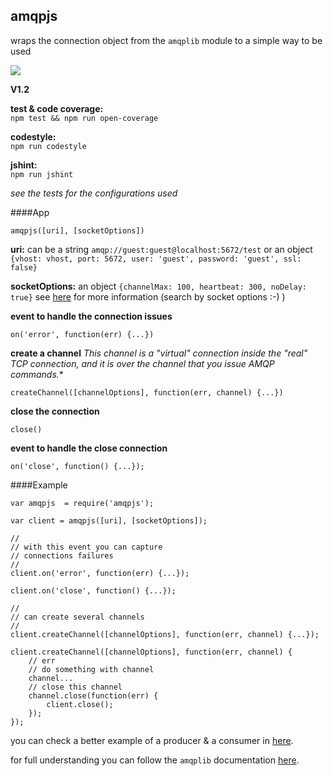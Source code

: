 ## amqpjs

wraps the connection object from the `amqplib` module to a simple way to be used

<a href="https://nodei.co/npm/amqpjs/"><img src="https://nodei.co/npm/amqpjs.png?downloads=true"></a>

**V1.2**

**test & code coverage:** 	
`npm test && npm run open-coverage`

**codestyle:** 	
`npm run codestyle`

**jshint:** 	
`npm run jshint`


*see the tests for the configurations used*

####App

	amqpjs([uri], [socketOptions])
	
**uri:** 
can be a string `amqp://guest:guest@localhost:5672/test` 
or an object `{vhost: vhost, port: 5672, user: 'guest', password: 'guest', ssl: false}`

**socketOptions:** 
an object `{channelMax: 100, heartbeat: 300, noDelay: true}`
see [here](http://www.squaremobius.net/amqp.node/doc/channel_api.html) for more information (search by socket options :-) )

**event to handle the connection issues**

	on('error', function(err) {...})
	
**create a channel** 
*This channel is a "virtual" connection inside the "real" TCP connection, and it is over the channel that you issue AMQP commands.**

	createChannel([channelOptions], function(err, channel) {...})
	
**close the connection** 
	
	close()
	
**event to handle the close connection**

	on('close', function() {...});

####Example

	var amqpjs  = require('amqpjs');
	
	var client = amqpjs([uri], [socketOptions]);
	
	//
	// with this event you can capture
	// connections failures
	//
	client.on('error', function(err) {...});
	
	client.on('close', function() {...});
	
	//
	// can create several channels
	//
	client.createChannel([channelOptions], function(err, channel) {...});
	
	client.createChannel([channelOptions], function(err, channel) {
		// err
		// do something with channel
		channel...
		// close this channel
		channel.close(function(err) {
			client.close();
		});
	});
	

you can check a better example of a producer & a consumer in [here](https://github.com/joaquimserafim/amqpjs/blob/master/test/queue.js).


for full understanding you can follow the `amqplib` documentation [here](http://www.squaremobius.net/amqp.node/doc/channel_api.html).
